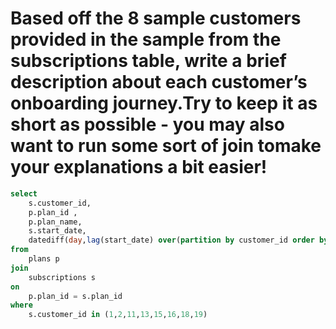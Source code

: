 # Based off the 8 sample customers provided in the sample from the subscriptions table, write a brief description about each customer’s onboarding journey.Try to keep it as short as possible - you may also want to run some sort of join tomake your explanations a bit easier!

```sql
select
	s.customer_id,
	p.plan_id ,
	p.plan_name,
	s.start_date,
	datediff(day,lag(start_date) over(partition by customer_id order by start_date ),start_date)
from 
	plans p
join
	subscriptions s
on
	p.plan_id = s.plan_id
where 
	s.customer_id in (1,2,11,13,15,16,18,19)
  ```
